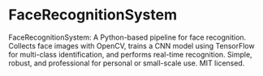 # FaceRecognitionSystem
FaceRecognitionSystem: A Python-based pipeline for face recognition. Collects face images with OpenCV, trains a CNN model using TensorFlow for multi-class identification, and performs real-time recognition. Simple, robust, and professional for personal or small-scale use. MIT licensed.
